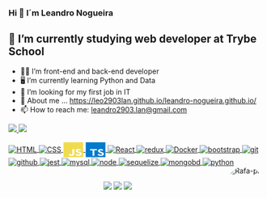 ### Hi 👋  I´m Leandro Nogueira

## 🔭 I’m currently studying web developer at Trybe School

- 🧑‍💻 I’m front-end and back-end developer
- 🖥️  I’m currently learning Python and Data
- 🤔 I’m looking for my first job in IT
- 💬 About me ... https://leo2903lan.github.io/leandro-nogueira.github.io/
- 📫 How to reach me: leandro2903.lan@gmail.com

<div>
  <a href="https://github.com/leo2903lan">
  <img height="180em" src="https://github-readme-stats.vercel.app/api?username=leo2903lan&show_icons=true&theme=onedark&include_all_commits=true&count_private=true"/>
  <img height="180em" src="https://github-readme-stats.vercel.app/api/top-langs/?username=leo2903lan&layout=compact&langs_count=7&theme=onedark"/>
</div>  
  
<div style="display: inline_block"><br>
  <img align="center" alt="HTML" height="30" width="40" src="https://cdn.jsdelivr.net/gh/devicons/devicon/icons/html5/html5-original-wordmark.svg">
  <img align="center" alt="CSS" height="30" width="40" src="https://cdn.jsdelivr.net/gh/devicons/devicon/icons/css3/css3-original-wordmark.svg">
  <img align="center" alt="Js" height="30" width="40" src="https://raw.githubusercontent.com/devicons/devicon/master/icons/javascript/javascript-plain.svg">
  <img align="center" alt="s" height="30" width="40" src="https://raw.githubusercontent.com/devicons/devicon/master/icons/typescript/typescript-plain.svg">
  <img align="center" alt="React" height="30" width="40" src="https://cdn.jsdelivr.net/gh/devicons/devicon/icons/react/react-original-wordmark.svg"> 
  <img align="center" alt="redux" height="30" width="40" src="https://cdn.jsdelivr.net/gh/devicons/devicon/icons/redux/redux-original.svg">  
  <img align="center" alt="Docker" height="30" width="40" src="https://cdn.jsdelivr.net/gh/devicons/devicon/icons/docker/docker-original.svg">
  <img align="center" alt="bootstrap" height="30" width="40" src="https://cdn.jsdelivr.net/gh/devicons/devicon/icons/bootstrap/bootstrap-original.svg">
  <img align="center" alt="git" height="30" width="40" src="https://cdn.jsdelivr.net/gh/devicons/devicon/icons/git/git-original.svg">
  <img align="center" alt="github" height="30" width="40" src="https://cdn.jsdelivr.net/gh/devicons/devicon/icons/github/github-original-wordmark.svg">
  <img align="center" alt="jest" height="30" width="40" src="https://cdn.jsdelivr.net/gh/devicons/devicon/icons/jest/jest-plain.svg">
  <img align="center" alt="mysql" height="30" width="40" src="https://cdn.jsdelivr.net/gh/devicons/devicon/icons/mysql/mysql-original.svg">
  <img align="center" alt="node" height="30" width="40" src="https://cdn.jsdelivr.net/gh/devicons/devicon/icons/nodejs/nodejs-original-wordmark.svg">  
  <img align="center" alt="sequelize" height="30" width="40" src="https://cdn.jsdelivr.net/gh/devicons/devicon/icons/sequelize/sequelize-original.svg">
  <img align="center" alt="mongobd" height="30" width="40" src="https://cdn.jsdelivr.net/gh/devicons/devicon/icons/mongodb/mongodb-original.svg">
  <img align="center" alt="python" height="30" width="40" src="https://cdn.jsdelivr.net/gh/devicons/devicon/icons/python/python-original-wordmark.svg">
  <img align="right" alt="Rafa-pic" height="150" style="border-radius:50px;" src="https://images.unsplash.com/photo-1520583457224-aee11bad5112?ixlib=rb-1.2.1&ixid=MnwxMjA3fDB8MHxwaG90by1yZWxhdGVkfDh8fHxlbnwwfHx8fA%3D%3D&auto=format&fit=crop&w=500&q=60">
</div>
  
  ##
 
<div align="center"> 
  <a href="https://instagram.com/leonogueira83" target="_blank"><img src="https://img.shields.io/badge/-Instagram-%23E4405F?style=for-the-badge&logo=instagram&logoColor=white" target="_blank"></a>
  <a href = "mailto:leandro2903.lan@gmail.com"><img src="https://img.shields.io/badge/-Gmail-%23333?style=for-the-badge&logo=gmail&logoColor=white" target="_blank"></a>
  <a href="https://www.linkedin.com/in/leandro-nogueira-454939190" target="_blank"><img src="https://img.shields.io/badge/-LinkedIn-%230077B5?style=for-the-badge&logo=linkedin&logoColor=white" target="_blank"></a>  
</div>
